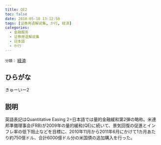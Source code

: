 ```yaml
---
title: QE2
toc: false
date: 2018-05-18 13:12:58
tags: [证券用语解说集, か行, 経済]
categories:
  - 金融服务
  - 证券用语解说集
  - 日本語
  - か行
---
```


`分類：` [経済](/tags/経済/)

## ひらがな

きゅーいー2

## 説明

英語表記はQuantitative Easing 2=日本語では量的金融緩和第2弾の略称。米連邦準備理事会(FRB)が2009年の量的緩和(QE)に続いて、景気回復の促進とインフレ率の低下阻止などを目標に、2010年11月から2011年6月にかけて1カ月あたり約750億ドル、合計6000億ドル分の米国債の追加購入を行った。
